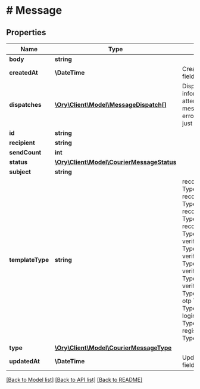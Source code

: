 # # Message

## Properties

Name | Type | Description | Notes
------------ | ------------- | ------------- | -------------
**body** | **string** |  |
**createdAt** | **\DateTime** | CreatedAt is a helper struct field for gobuffalo.pop. |
**dispatches** | [**\Ory\Client\Model\MessageDispatch[]**](MessageDispatch.md) | Dispatches store information about the attempts of delivering a message May contain an error if any happened, or just the &#x60;success&#x60; state. | [optional]
**id** | **string** |  |
**recipient** | **string** |  |
**sendCount** | **int** |  |
**status** | [**\Ory\Client\Model\CourierMessageStatus**](CourierMessageStatus.md) |  |
**subject** | **string** |  |
**templateType** | **string** | recovery_invalid TypeRecoveryInvalid recovery_valid TypeRecoveryValid recovery_code_invalid TypeRecoveryCodeInvalid recovery_code_valid TypeRecoveryCodeValid verification_invalid TypeVerificationInvalid verification_valid TypeVerificationValid verification_code_invalid TypeVerificationCodeInvalid verification_code_valid TypeVerificationCodeValid otp TypeOTP stub TypeTestStub login_code_valid TypeLoginCodeValid registration_code_valid TypeRegistrationCodeValid |
**type** | [**\Ory\Client\Model\CourierMessageType**](CourierMessageType.md) |  |
**updatedAt** | **\DateTime** | UpdatedAt is a helper struct field for gobuffalo.pop. |

[[Back to Model list]](../../README.md#models) [[Back to API list]](../../README.md#endpoints) [[Back to README]](../../README.md)
